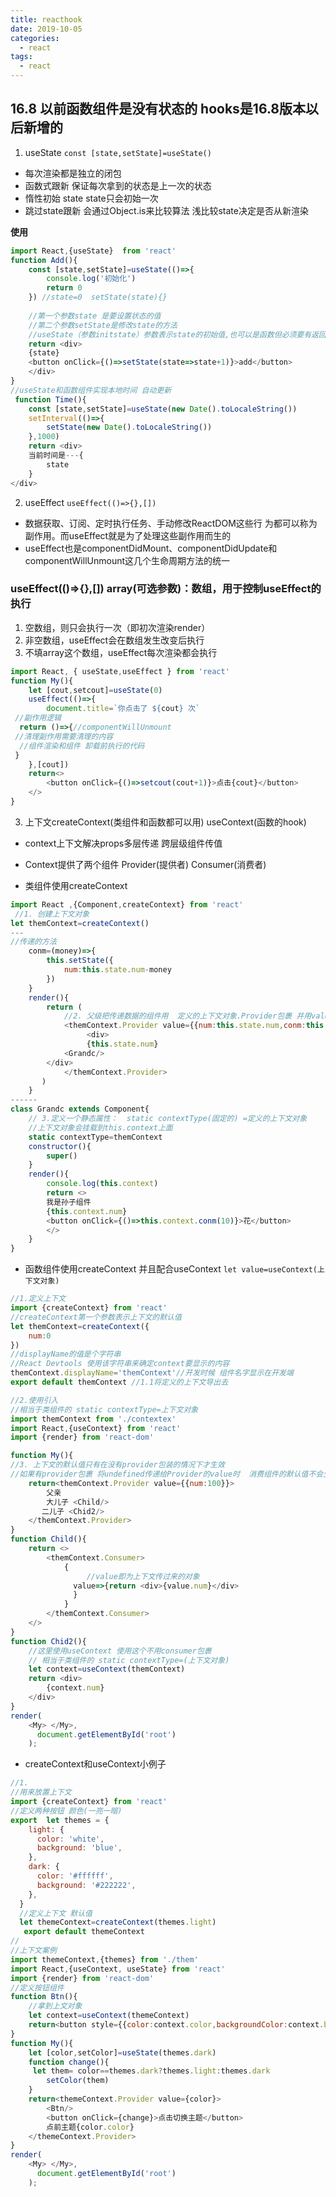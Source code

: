 ```yaml
---
title: reacthook
date: 2019-10-05
categories:
  - react
tags:
  - react
---
```

## 16.8 以前函数组件是没有状态的  hooks是16.8版本以后新增的
1. useState  ```const [state,setState]=useState()```
- 每次渲染都是独立的闭包
- 函数式跟新 保证每次拿到的状态是上一次的状态
- 惰性初始 state    state只会初始一次
- 跳过state跟新 会通过Object.is来比较算法 浅比较state决定是否从新渲染

**使用**
```js
import React,{useState}  from 'react'
function Add(){
    const [state,setState]=useState(()=>{
        console.log('初始化')
        return 0
    }) //state=0  setState(state){}
   
    //第一个参数state 是要设置状态的值
    //第二个参数setState是修改state的方法
    //useState（参数initstate）参数表示state的初始值,也可以是函数但必须要有返回值
    return <div>
    {state}
    <button onClick={()=>setState(state=>state+1)}>add</button>
    </div>
}
//useState和函数组件实现本地时间 自动更新
 function Time(){
    const [state,setState]=useState(new Date().toLocaleString())
    setInterval(()=>{
        setState(new Date().toLocaleString())
    },1000)
    return <div>
    当前时间是---{
        state
    }
</div>
```
2. useEffect ```useEffect(()=>{},[])```
- 数据获取、订阅、定时执⾏任务、⼿动修改ReactDOM这些⾏ 为都可以称为副作⽤。⽽useEffect就是为了处理这些副作⽤⽽⽣的
- useEffect也是componentDidMount、componentDidUpdate和componentWillUnmount这⼏个⽣命周期⽅法的统⼀

### useEffect(()=>{},[])  array(可选参数)：数组，⽤于控制useEffect的执⾏
1. 空数组，则只会执⾏⼀次（即初次渲染render）
2. ⾮空数组，useEffect会在数组发⽣改变后执⾏
3. 不填array这个数组，useEffect每次渲染都会执⾏

```js
import React, { useState,useEffect } from 'react'
function My(){
    let [cout,setcout]=useState(0)
    useEffect(()=>{
        document.title=`你点击了 ${cout} 次`
 //副作⽤逻辑
  return ()=>{//componentWillUnmount
 //清理副作⽤需要清理的内容
  //组件渲染和组件 卸载前执⾏的代码
 }
    },[cout])
    return<>
        <button onClick={()=>setcout(cout+1)}>点击{cout}</button>
    </>
}
```
3. 上下文createContext(类组件和函数都可以用)  useContext(函数的hook)
- context上下文解决props多层传递 跨层级组件传值
- Context提供了两个组件  Provider(提供者) Consumer(消费者)

- 类组件使用createContext
```js
import React ,{Component,createContext} from 'react'
 //1. 创建上下文对象
let themContext=createContext()
---
//传递的方法
    conm=(money)=>{
        this.setState({
            num:this.state.num-money
        })
    }
    render(){
        return (
            //2. 父级把传递数据的组件用  定义的上下文对象.Provider包裹 并用value进行值传递
            <themContext.Provider value={{num:this.state.num,conm:this.conm}}>
                 <div>
                 {this.state.num}
            <Grandc/>
        </div>
            </themContext.Provider>
       )
    }
------
class Grandc extends Component{
    // 3.定义一个静态属性：  static contextType(固定的) =定义的上下文对象
    //上下文对象会挂载到this.context上面
    static contextType=themContext
    constructor(){
        super()
    }
    render(){
        console.log(this.context)
        return <>
        我是孙子组件
        {this.context.num}
        <button onClick={()=>this.context.conm(10)}>花</button>
        </>
    }
}
```
- 函数组件使用createContext 并且配合useContext ```let value=useContext(上下文对象) ```

```js
//1.定义上下文
import {createContext} from 'react'
//createContext第一个参数表示上下文的默认值
let themContext=createContext({
    num:0
})
//displayName的值是个字符串 
//React Devtools 使用该字符串来确定context要显示的内容
themContext.displayName='themContext'//开发时候 组件名字显示在开发端
export default themContext //1.1将定义的上下文导出去

//2.使用引入
//相当于类组件的 static contextType=上下文对象
import themContext from './contextex'
import React,{useContext} from 'react'
import {render} from 'react-dom'

function My(){
//3. 上下文的默认值只有在没有provider包装的情况下才生效
//如果有provider包裹 将undefined传递给Provider的value时  消费组件的默认值不会生效
    return<themContext.Provider value={{num:100}}>
        父亲  
        大儿子 <Child/>
       二儿子 <Chid2/>
    </themContext.Provider>
}
function Child(){
    return <>
        <themContext.Consumer>
            {
                 //value即为上下文传过来的对象
              value=>{return <div>{value.num}</div>
              }
            }
        </themContext.Consumer>
    </>
}
function Chid2(){
    //这里使用useContext 使用这个不用consumer包裹
    // 相当于类组件的 static contextType=(上下文对象)
    let context=useContext(themContext)
    return <div>
        {context.num}
    </div>
}
render(
    <My> </My>,
      document.getElementById('root')
    );
```
- createContext和useContext小例子
```js
//1.
//用来放置上下文
import {createContext} from 'react'
//定义两种按钮 颜色(一亮一暗)
export  let themes = {
    light: {
      color: 'white',
      background: 'blue',
    },
    dark: {
      color: '#ffffff',
      background: '#222222',
    },
  }
  //定义上下文 默认值
  let themeContext=createContext(themes.light)
   export default themeContext
//
//上下文案例
import themeContext,{themes} from './them'
import React,{useContext, useState} from 'react'
import {render} from 'react-dom'
//定义按钮组件 
function Btn(){
    //拿到上文对象
    let context=useContext(themeContext)
    return<button style={{color:context.color,backgroundColor:context.background}}> 按钮</button>
}
function My(){
    let [color,setColor]=useState(themes.dark)
    function change(){
     let them= color==themes.dark?themes.light:themes.dark
        setColor(them)
    }
    return<themeContext.Provider value={color}>
        <Btn/>
        <button onClick={change}>点击切换主题</button>
        点前主题{color.color}
    </themeContext.Provider>
}
render(
    <My> </My>,
      document.getElementById('root')
    );
    
```


